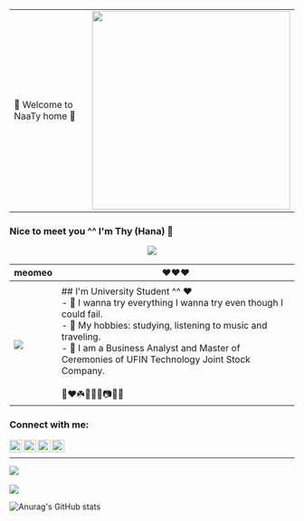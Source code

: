|  |  |
| --- | --- |
| 🐇 Welcome to NaaTy home 🐇 | <div id="header" align="center"><img src="https://media1.giphy.com/avatars/ariru/aMeIqTaYn87j.gif" width="350px"/></div> |

### Nice to meet you ^^ I'm Thy (Hana) 🦢

<div id="header" align="center">
  <img src="https://i.pinimg.com/originals/77/55/12/775512d222eb9562371cf24ca66ff790.gif"/>
</div>

| meomeo | ❤️❤️❤️ |
| --- | --- |
| <div align="center">
  <img src="https://media0.giphy.com/media/9HIwpKaerZ3z6RTTyW/giphy.gif"/></div> | ## I'm University Student ^^ ❤️<br>- 🥰 I wanna try everything I wanna try even though I could fail.<br>- 🌸 My hobbies: studying, listening to music and traveling.<br>- 🎀 I am a Business Analyst and Master of Ceremonies of UFIN Technology Joint Stock Company.<br><br>🥺❤️☘️🌸🌈🍒📷💎🎀 |


### Connect with me:

<a href="https://twitter.com/OrieHana"><img align="left" alt="OrieHana| Twitter" width="22px" src="https://cdn.jsdelivr.net/npm/simple-icons@v3/icons/twitter.svg" /></a>
<a href="https://www.linkedin.com/in/thyy-nh%C3%A3-646867216//"><img align="left" alt="thyy-nh%C3%A3-646867216| LinkedIn" width="22px" src="https://cdn.jsdelivr.net/npm/simple-icons@v3/icons/linkedin.svg" /></a>
<a href="https://www.instagram.com/naaty.hgbae._/"><img align="left" alt="__almira.hana| Instagram" width="22px" src="https://cdn.jsdelivr.net/npm/simple-icons@v3/icons/instagram.svg" /></a>
<a href="https://www.facebook.com/OrieSocuteee/"><img align="left" alt="OrieSocuteee| Facebook" width="22px" src="https://cdn.jsdelivr.net/npm/simple-icons@v3/icons/facebook.svg" /></a>



<br/>

---
![](https://komarev.com/ghpvc/?username=thynhacute&color=ff69b4)
<br/> <br/>
![](https://github-profile-summary-cards.vercel.app/api/cards/profile-details?username=thynhacute&theme=monokai)
<br/>

![Anurag's GitHub stats](https://github-readme-stats.vercel.app/api?username=thynhacute&show_icons=true&theme=radical)


